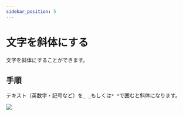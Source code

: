 ```yaml
---
sidebar_position: 5
---
```


# 文字を斜体にする

文字を斜体にすることができます。

## 手順

テキスト（英数字・記号など）を`_ _`もしくは`* *`で囲むと斜体になります。

<div style={{ display: 'flex', justifyContent: 'center', alignItems: 'center' }}>
  <img 
    src={require("./img/italic-text.webp").default} 
    style={{ transform: 'scale(1.5)' }} 
  />
</div>
